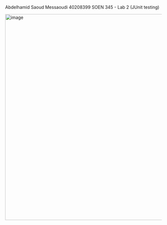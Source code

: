 Abdelhamid Saoud Messaoudi
40208399
SOEN 345 - Lab 2 (JUnit testing)

<img width="662" alt="image" src="https://github.com/user-attachments/assets/3dacf1a8-e690-426c-874c-e4b2ad54b543">
